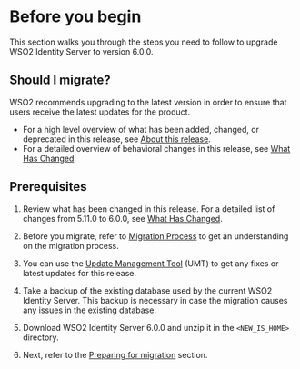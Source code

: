 # Before you begin

This section walks you through the steps you need to follow to upgrade
WSO2 Identity Server to version 6.0.0.

## Should I migrate?

WSO2 recommends upgrading to the latest version in order to ensure that
users receive the latest updates for the product.

- For a high level overview of what has been added, changed, or
    deprecated in this release, see [About this
    release]({{base_path}}/get-started/about-this-release).
- For a detailed overview of behavioral changes in this release, see
    [What Has Changed]({{base_path}}/setup/migrating-what-has-changed).

## Prerequisites

1. Review what has been changed in this release. For a detailed list of
    changes from 5.11.0 to 6.0.0, see
    [What Has Changed]({{base_path}}/setup/migrating-what-has-changed).

2. Before you migrate, refer to [Migration Process]({{base_path}}/setup/migration-process/) to get an understanding on the migration process.

3. You can use the [Update Management Tool](https://updates.docs.wso2.com/en/latest/) (UMT) to get any
    fixes or latest updates for this release.

4. Take a backup of the existing database used by the current WSO2 Identity Server. This backup is necessary in case the migration causes any issues in the existing database.

5. Download WSO2 Identity Server 6.0.0 and unzip it in the `<NEW_IS_HOME>` directory.

6. Next, refer to the [Preparing for migration]({{base_path}}/setup/migrating-preparing-for-migration) section.